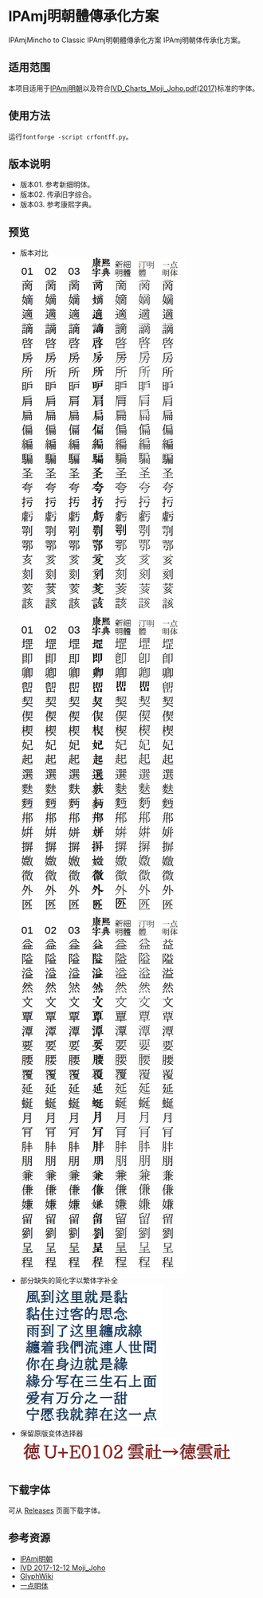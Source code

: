 # IPAmj明朝體傳承化方案
IPAmjMincho to Classic IPAmj明朝體傳承化方案 IPAmj明朝体传承化方案。
## 适用范围
本项目适用于[IPAmj明朝](https://moji.or.jp/mojikiban/font/)以及符合[IVD_Charts_Moji_Joho.pdf(2017)](https://unicode.org/ivd/data/2017-12-12/IVD_Charts_Moji_Joho.pdf)标准的字体。
## 使用方法
运行`fontforge -script crfontff.py`。
## 版本说明
* 版本01. 参考新细明体。
* 版本02. 传承旧字综合。
* 版本03. 参考康熙字典。
## 预览
* 版本对比  
![image](./pic/Pic01.jpg)  
![image](./pic/Pic02.jpg)  
![image](./pic/Pic03.jpg)  
* 部分缺失的简化字以繁体字补全  
![image](./pic/PicS.png)  
* 保留原版变体选择器  
![image](./pic/PicVr.png)  
## 下载字体
可从 [Releases](https://github.com/GuiWonder/IPAmjMinchoClassic/releases) 页面下载字体。
## 参考资源
* [IPAmj明朝](https://moji.or.jp/mojikiban/font/)
* [IVD 2017-12-12 Moji_Joho](https://unicode.org/ivd/data/2017-12-12/IVD_Charts_Moji_Joho.pdf)
* [GlyphWiki](https://glyphwiki.org/)
* [一点明体](https://github.com/ichitenfont/I.Ming)
